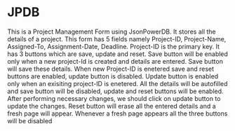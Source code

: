 # JPDB

This is a Project Management Form using JsonPowerDB. It stores all the details of a project.
This form has 5 fields namely Project-ID, Project-Name, Assigned-To, Assignment-Date, Deadline. Project-ID is the primary key.
It has 3 buttons which are save, update and reset. Save button will be enabled only when a new project-Id is created and details are entered. Save button will save these details. When new Project-ID is enetered save and reset buttons are enabled, update button is disabled.
Update button is enabled only when an exisiting project-ID is enetered. All the details will be autofilled and save button will be disabled, update and reset buttons will be enabled. After performing necessary changes, we should click on update button to update the changes.
Reset button will erase all the entered details and a fresh page will appear.
Whenever a fresh page appears all the three buttons will be disabled
